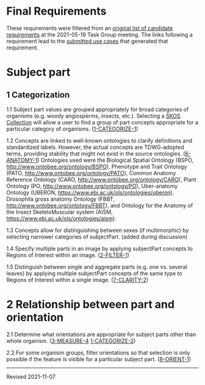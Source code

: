 # Final Requirements

These requirements were filtered from an [original list of candidate requirements](https://github.com/tdwg/ac/blob/master/views/candidate-requirements.md) at the 2021-05-19 Task Group meeting. The links following a requirement lead to the [submitted use cases](https://github.com/tdwg/ac/blob/master/views/submitted-use-cases.md) that generated that requirement.

# Subject part

## 1 Categorization

1.1 Subject part values are grouped appropriately for broad categories of organisms (e.g. woody angiosperms, insects, etc.). Selecting a [SKOS Collection](https://www.w3.org/TR/skos-primer/#seccollections) will allow a user to find a group of part concepts appropriate for a particular category of organisms. ([1-CATEGORIZE-1](https://github.com/tdwg/ac/blob/master/views/submitted-use-cases.md#1-categorize)) 

1.2 Concepts are linked to well-known ontologies to clarify definitions and standardized labels. However, the actual concepts are TDWG-adopted terms, providing stability that might not exist in the source ontologies. ([6-ANATOMY-1](https://github.com/tdwg/ac/blob/master/views/submitted-use-cases.md#6-anatomy)) Ontologies used were the Biological Spatial Ontology (BSPO, http://www.ontobee.org/ontology/BSPO), Phenotype and Trait Ontology (PATO, http://www.ontobee.org/ontology/PATO), Common Anatomy Reference Ontology (CARO, http://www.ontobee.org/ontology/CARO), Plant Ontology (PO, http://www.ontobee.org/ontology/PO), Uber-anatomy Ontology (UBERON, https://www.ebi.ac.uk/ols/ontologies/uberon), Drosophila gross anatomy Ontology (FBBT, http://www.ontobee.org/ontology/FBBT), and Ontology for the Anatomy of the Insect SkeletoMuscular system (AISM, https://www.ebi.ac.uk/ols/ontologies/aism).

1.3 Concepts allow for distinguishing between sexes (if multimorphic) by selecting narrower categories of subjectPart.  (added during discussion)

1.4 Specify multiple parts in an image by applying subjectPart concepts to Regions of Interest within an image. ([2-FILTER-1](https://github.com/tdwg/ac/blob/master/views/submitted-use-cases.md#2-filter))

1.5 Distinguish between single and aggregate parts (e.g. one vs. several leaves) by applying multiple subjectPart concepts of the same type to Regions of Interest within a single image. ([7-CLARITY-2](https://github.com/tdwg/ac/blob/master/views/submitted-use-cases.md#7-clarity))

# 2 Relationship between part and orientation

2.1 Determine what orientations are appropriate for subject parts other than whole organism. ([3-MEASURE-4](https://github.com/tdwg/ac/blob/master/views/submitted-use-cases.md#3-measure) [1-CATEGORIZE-2](https://github.com/tdwg/ac/blob/master/views/submitted-use-cases.md#1-categorize))

2.2 For some organism groups, filter orientations so that selection is only possible if the feature is visible for a particular subject part. ([8-ORIENT-1](https://github.com/tdwg/ac/blob/master/views/submitted-use-cases.md#8-orient))

-----
Revised 2021-11-07
